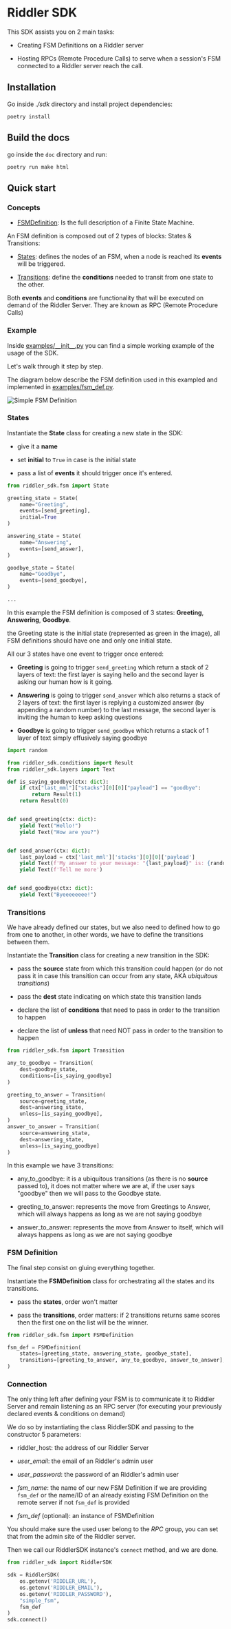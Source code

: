 # Riddler SDK

This SDK assists you on 2 main tasks:

- Creating FSM Definitions on a Riddler server


- Hosting RPCs (Remote Procedure Calls) to serve when a session's FSM connected to a Riddler server reach the call.

## Installation

Go inside _./sdk_ directory and install project dependencies:

`poetry install`


## Build the docs

go inside the `doc` directory and run:

```
poetry run make html
```


## Quick start

### Concepts

- <ins>FSMDefinition</ins>: Is the full description of a Finite State Machine.

An FSM definition is composed out of 2 types of blocks: States & Transitions:

- <ins>States</ins>: defines the nodes of an FSM, when a node is reached its __events__ will be triggered.

- <ins>Transitions</ins>: define the __conditions__ needed to transit from one state to the other.

Both __events__ and __conditions__ are functionality that will be executed on demand of the Riddler Server. They are known as RPC (Remote Procedure Calls)


### Example

Inside [examples/\_\_init\_\_.py](examples/__init__.py) you can find a simple working example of the usage of the SDK.

Let's walk through it step by step.

The diagram below describe the FSM definition used in this exampled and implemented in [examples/fsm_def.py](examples/fsm_def.py).

![Simple FSM Definition](doc/source/_static/images/simple_fsm.png?raw=true "Simple FSM Definition")

### States

Instantiate the __State__ class for creating a new state in the SDK:

- give it a __name__


- set __initial__ to `True` in case is the initial state


- pass a list of __events__ it should trigger once it's entered.

```python
from riddler_sdk.fsm import State

greeting_state = State(
    name="Greeting",
    events=[send_greeting],
    initial=True
)

answering_state = State(
    name="Answering",
    events=[send_answer],
)

goodbye_state = State(
    name="Goodbye",
    events=[send_goodbye],
)

...
```


In this example the FSM definition is composed of 3 states: __Greeting__, __Answering__, __Goodbye__.

the Greeting state is the initial state (represented as green in the image), all FSM definitions should have one and only one initial state.

All our 3 states have one event to trigger once entered:

- __Greeting__ is going to trigger `send_greeting` which return a stack of 2 layers of text: the first layer is saying hello and the second layer is asking our human how is it going.


- __Answering__ is going to trigger `send_answer` which also returns a stack of 2 layers of text: the first layer is replying a customized answer (by appending a random number) to the last message, the second layer is inviting the human to keep asking questions


- __Goodbye__ is going to trigger `send_goodbye` which returns a stack of 1 layer of text simply effusively saying goodbye

```python
import random

from riddler_sdk.conditions import Result
from riddler_sdk.layers import Text

def is_saying_goodbye(ctx: dict):
    if ctx["last_mml"]["stacks"][0][0]["payload"] == "goodbye":
        return Result(1)
    return Result(0)


def send_greeting(ctx: dict):
    yield Text("Hello!")
    yield Text("How are you?")


def send_answer(ctx: dict):
    last_payload = ctx['last_mml']['stacks'][0][0]['payload']
    yield Text(f'My answer to your message: "{last_payload}" is: {random.randint(0, 999)}')
    yield Text(f'Tell me more')


def send_goodbye(ctx: dict):
    yield Text("Byeeeeeeee!")
```

### Transitions

We have already defined our states, but we also need to defined how to go from one to another, in other words, we have to define the transitions between them.

Instantiate the __Transition__ class for creating a new transition in the SDK:

- pass the __source__ state from which this transition could happen (or do not pass it in case this transition can occur from any state, AKA _ubiquitous transitions_)


- pass the __dest__ state indicating on which state this transition lands


- declare the list of __conditions__ that need to pass in order to the transition to happen


- declare the list of __unless__ that need NOT pass in order to the transition to happen
```python
from riddler_sdk.fsm import Transition

any_to_goodbye = Transition(
    dest=goodbye_state,
    conditions=[is_saying_goodbye]
)

greeting_to_answer = Transition(
    source=greeting_state,
    dest=answering_state,
    unless=[is_saying_goodbye],
)
answer_to_answer = Transition(
    source=answering_state,
    dest=answering_state,
    unless=[is_saying_goodbye]
)
```


In this example we have 3 transitions:
- any_to_goodbye: it is a ubiquitous transitions (as there is no __source__ passed to), it does not matter where we are at, if the user says "goodbye" then we will pass to the Goodbye state.


- greeting_to_answer: represents the move from Greetings to Answer, which will always happens as long as we are not saying goodbye


- answer_to_answer: represents the move from Answer to itself, which will always happens as long as we are not saying goodbye

### FSM Definition

The final step consist on gluing everything together.

Instantiate the __FSMDefinition__ class for orchestrating all the states and its transitions.

- pass the __states__, order won't matter


- pass the __transitions__, order matters: if 2 transitions returns same scores then the first one on the list will be the winner.
```python
from riddler_sdk.fsm import FSMDefinition

fsm_def = FSMDefinition(
    states=[greeting_state, answering_state, goodbye_state],
    transitions=[greeting_to_answer, any_to_goodbye, answer_to_answer],
)
```

### Connection

The only thing left after defining your FSM is to communicate it to Riddler Server and remain listening as an RPC server (for executing your previously declared events & conditions on demand)

We do so by instantiating the class RiddlerSDK and passing to the constructor 5 parameters:

- riddler_host: the address of our Riddler Server


- _user_email_: the email of an Riddler's admin user


- _user_password_:  the password of an Riddler's admin user


- _fsm_name_: the name of our new FSM Definition if we are providing `fsm_def` or the name/ID of an already existing FSM Definition on the remote server if not `fsm_def` is provided


- _fsm_def_ (optional): an instance of FSMDefinition

You should make sure the used user belong to the *RPC* group, you can set that from the admin site of the Riddler server.

Then we call our RiddlerSDK instance's `connect` method, and we are done.
```python
from riddler_sdk import RiddlerSDK

sdk = RiddlerSDK(
    os.getenv('RIDDLER_URL'),
    os.getenv('RIDDLER_EMAIL'),
    os.getenv('RIDDLER_PASSWORD'),
    "simple_fsm",
    fsm_def
)
sdk.connect()
```
